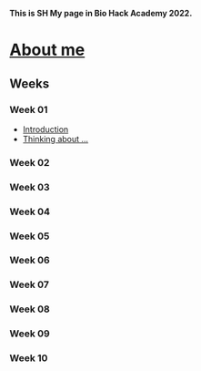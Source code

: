 **This is SH My page in Bio Hack Academy 2022.**


# [About me]()


## Weeks
### Week 01
- [Introduction]()
- [Thinking about ...]()
### Week 02
### Week 03
### Week 04
### Week 05
### Week 06
### Week 07
### Week 08
### Week 09
### Week 10
